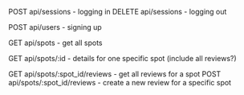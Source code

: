 POST api/sessions - logging in
DELETE api/sessions - logging out

POST api/users - signing up

GET api/spots - get all spots

GET api/spots/:id - details for one specific spot (include all reviews?)

GET api/spots/:spot_id/reviews - get all reviews for a spot
POST api/spots/:spot_id/reviews - create a new review for a specific spot
